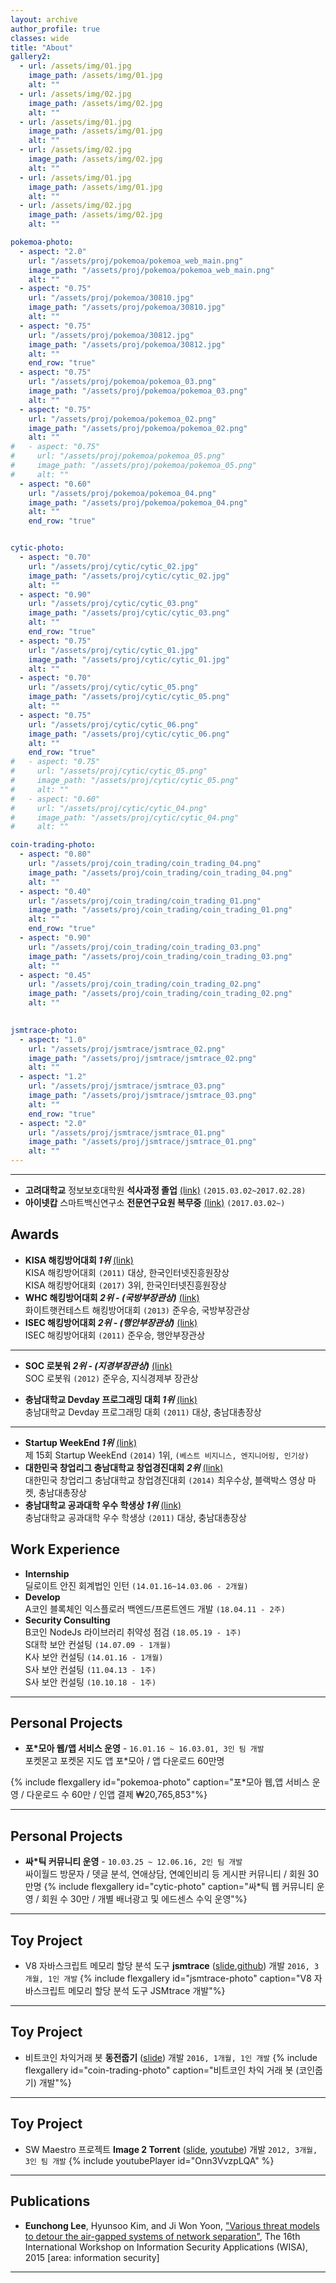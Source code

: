 ```yaml
---
layout: archive
author_profile: true
classes: wide
title: "About"
gallery2:
  - url: /assets/img/01.jpg
    image_path: /assets/img/01.jpg
    alt: ""
  - url: /assets/img/02.jpg
    image_path: /assets/img/02.jpg
    alt: ""
  - url: /assets/img/01.jpg
    image_path: /assets/img/01.jpg
    alt: ""
  - url: /assets/img/02.jpg
    image_path: /assets/img/02.jpg
    alt: ""
  - url: /assets/img/01.jpg
    image_path: /assets/img/01.jpg
    alt: ""
  - url: /assets/img/02.jpg
    image_path: /assets/img/02.jpg
    alt: ""

pokemoa-photo:
  - aspect: "2.0"
    url: "/assets/proj/pokemoa/pokemoa_web_main.png"
    image_path: "/assets/proj/pokemoa/pokemoa_web_main.png"
    alt: ""
  - aspect: "0.75"
    url: "/assets/proj/pokemoa/30810.jpg"
    image_path: "/assets/proj/pokemoa/30810.jpg"
    alt: ""
  - aspect: "0.75"
    url: "/assets/proj/pokemoa/30812.jpg"
    image_path: "/assets/proj/pokemoa/30812.jpg"
    alt: ""
    end_row: "true"
  - aspect: "0.75"
    url: "/assets/proj/pokemoa/pokemoa_03.png"
    image_path: "/assets/proj/pokemoa/pokemoa_03.png"
    alt: ""
  - aspect: "0.75"
    url: "/assets/proj/pokemoa/pokemoa_02.png"
    image_path: "/assets/proj/pokemoa/pokemoa_02.png"
    alt: ""
#   - aspect: "0.75"
#     url: "/assets/proj/pokemoa/pokemoa_05.png"
#     image_path: "/assets/proj/pokemoa/pokemoa_05.png"
#     alt: ""
  - aspect: "0.60"
    url: "/assets/proj/pokemoa/pokemoa_04.png"
    image_path: "/assets/proj/pokemoa/pokemoa_04.png"
    alt: ""
    end_row: "true"


cytic-photo:
  - aspect: "0.70"
    url: "/assets/proj/cytic/cytic_02.jpg"
    image_path: "/assets/proj/cytic/cytic_02.jpg"
    alt: ""
  - aspect: "0.90"
    url: "/assets/proj/cytic/cytic_03.png"
    image_path: "/assets/proj/cytic/cytic_03.png"
    alt: ""
    end_row: "true"
  - aspect: "0.75"
    url: "/assets/proj/cytic/cytic_01.jpg"
    image_path: "/assets/proj/cytic/cytic_01.jpg"
    alt: ""
  - aspect: "0.70"
    url: "/assets/proj/cytic/cytic_05.png"
    image_path: "/assets/proj/cytic/cytic_05.png"
    alt: ""
  - aspect: "0.75"
    url: "/assets/proj/cytic/cytic_06.png"
    image_path: "/assets/proj/cytic/cytic_06.png"
    alt: ""
    end_row: "true"
#   - aspect: "0.75"
#     url: "/assets/proj/cytic/cytic_05.png"
#     image_path: "/assets/proj/cytic/cytic_05.png"
#     alt: ""
#   - aspect: "0.60"
#     url: "/assets/proj/cytic/cytic_04.png"
#     image_path: "/assets/proj/cytic/cytic_04.png"
#     alt: ""

coin-trading-photo:
  - aspect: "0.80"
    url: "/assets/proj/coin_trading/coin_trading_04.png"
    image_path: "/assets/proj/coin_trading/coin_trading_04.png"
    alt: ""
  - aspect: "0.40"
    url: "/assets/proj/coin_trading/coin_trading_01.png"
    image_path: "/assets/proj/coin_trading/coin_trading_01.png"
    alt: ""
    end_row: "true"
  - aspect: "0.90"
    url: "/assets/proj/coin_trading/coin_trading_03.png"
    image_path: "/assets/proj/coin_trading/coin_trading_03.png"
    alt: ""
  - aspect: "0.45"
    url: "/assets/proj/coin_trading/coin_trading_02.png"
    image_path: "/assets/proj/coin_trading/coin_trading_02.png"
    alt: ""
    

jsmtrace-photo:
  - aspect: "1.0"
    url: "/assets/proj/jsmtrace/jsmtrace_02.png"
    image_path: "/assets/proj/jsmtrace/jsmtrace_02.png"
    alt: ""
  - aspect: "1.2"
    url: "/assets/proj/jsmtrace/jsmtrace_03.png"
    image_path: "/assets/proj/jsmtrace/jsmtrace_03.png"
    alt: ""
    end_row: "true"
  - aspect: "2.0"
    url: "/assets/proj/jsmtrace/jsmtrace_01.png"
    image_path: "/assets/proj/jsmtrace/jsmtrace_01.png"
    alt: ""
---
```


<!-- <img src="/assets/proj/pokemoa/pokemoa_web_main.png"> -->
<!-- <img src="/assets/proj/pokemoa/30810.jpg">
<img src="/assets/proj/pokemoa/30812.jpg">
<img src="/assets/proj/pokemoa/30811.jpg"> -->


<!-- {% include gallery id="gallery2" caption="This is a second gallery example with images hosted externally." %}

{% include gallery id="gallery2" caption="Examples of included layouts `splash`, `single`, and `archive`." %} -->

---

<!-- ## Interests
--- 
- 서비스 기획 및 개발. 
    - `cytic`, `pokemoa`, `...`
- 아이디어 구현.
    - `코인줍기`, `v8 엔진 메모리 추적`
- 팀 활동.
    - `포켓노예`, `오잉또잉`, `SoC로봇워`, `게으른유저들`, `Devday`, `N2R`, `주말잉여`

- 관심있는 기술들.
    - `머신러닝 - emoji`, `블록체인`, `AddressSanitizer - shadow memory`
    - `fakedeep`, `lipobama`, `libp2p`, `IPFS` -->


<!-- - **M.S.** Center for Information Security Technologies [(CIST)](https://witch.korea.ac.kr/sis_en/organisations/center.do) from [Korea Univ](https://sites.google.com/site/securesiplab) `(2015.03.02~2017.02.28)` -->

- **고려대학교** 정보보호대학원 **석사과정 졸업** [(link)](https://sites.google.com/site/securesiplab) `(2015.03.02~2017.02.28)`
- **아이넷캅** 스마트백신연구소 **전문연구요원 복무중** [(link)](http://www.inetcop.org/) `(2017.03.02~)`
<!-- - Serving a mandatory military service `(2017.03.02~)` in [InetCop](http://www.inetcop.org/) -->

## Awards

<!-- - **Hacking** -->
- **KISA 해킹방어대회 _1위_**   [(link)](https://www.facebook.com/hdcon/)  
KISA 해킹방어대회 `(2011)` 대상, 한국인터넷진흥원장상  
KISA 해킹방어대회 `(2017)` 3위, 한국인터넷진흥원장상  
- **WHC 해킹방어대회 _2위 - (국방부장관상)_**    [(link)](https://www.facebook.com/whitehatcontest/)  
화이트햇컨테스트 해킹방어대회 `(2013)` 준우승, 국방부장관상
- **ISEC 해킹방어대회 _2위 - (행안부장관상)_**   [(link)](http://isecconference.org/)  
ISEC 해킹방어대회 `(2011)` 준우승, 행안부장관상
<!-- - [2011 KISA 해킹방어대회](https://www.facebook.com/hdcon/) 우승, 한국인터넷진흥원장상 -->
<!-- - 2009, 서울시립대 해킹방어대회 2위 서울 시립대 -->
<!-- - **HITB 국제 해킹방어대회 _3위_** [(link)](http://www.hitb.org/)  
HITB 국제 해킹방어대회 `(2008)` 3위 -->

---

<!-- - **Programming** -->
- **SOC 로봇워 _2위 - (지경부장관상)_** [(link)](http://www.socrobotwar.org/)  
SOC 로봇워 `(2012)` 준우승, 지식경제부 장관상
<!-- - [2012 서울어코드 삼성멀티캠퍼스]() 오잉또잉 개발 (성적우수상, 프로젝트 우수상, 전체 프로젝트 우수상) 수상 -->
- **충남대학교 Devday 프로그래밍 대회 _1위_** [(link)](http://computer.cnu.ac.kr/)  
충남대학교 Devday 프로그래밍 대회 `(2011)` 대상, 충남대총장상

---

<!-- - **ETC** -->
- **Startup WeekEnd _1위_** [(link)](https://www.facebook.com/SWSeoul/)  
제 15회 Startup WeekEnd `(2014)` 1위, `(베스트 비지니스, 엔지니어링, 인기상)`
- **대한민국 창업리그 충남대학교 창업경진대회 _2위_** [(link)](https://www.k-startup.go.kr/main.do)   
대한민국 창업리그 충남대학교 창업경진대회 `(2014)` 최우수상, 블랙박스 영상 마켓, 충남대총장상
- **충남대학교 공과대학 우수 학생상 _1위_** [(link)](http://computer.cnu.ac.kr/)  
충남대학교 공과대학 우수 학생상 `(2011)` 대상, 충남대총장상


## Work Experience
- **Internship**  
딜로이트 안진 회계법인 인턴 `(14.01.16~14.03.06 - 2개월)`
- **Develop**  
A코인 블록체인 익스플로러 백엔드/프론트엔드 개발 `(18.04.11 - 2주)`  
- **Security Consulting**  
B코인 NodeJs 라이브러리 취약성 점검 `(18.05.19 - 1주)`  
S대학 보안 컨설팅 `(14.07.09 - 1개월)`  
K사 보안 컨설팅 `(14.01.16 - 1개월)`  
S사 보안 컨설팅 `(11.04.13 - 1주)`  
S사 보안 컨설팅 `(10.10.18 - 1주)`  

--- 

## Personal Projects
- **포\*모아 웹/앱 서비스 운영** - `16.01.16 ~ 16.03.01, 3인 팀 개발`  
포켓몬고 포켓몬 지도 앱 포\*모아 / 앱 다운로드 60만명 
<!-- ![image-center]({{ site.url }}{{ site.baseurl }}/assets/img/01.jpg){: .align-center} -->
{% include flexgallery id="pokemoa-photo" caption="포\*모아 웹,앱 서비스 운영 / 다운로드 수 60만 / 인앱 결제 ₩20,765,853"%}

---

## Personal Projects
- **싸\*틱 커뮤니티 운영** - `10.03.25 ~ 12.06.16, 2인 팀 개발`  
싸이월드 방문자 / 뎃글 분석, 연애상담, 연예인비리 등 게시판 커뮤니티 / 회원 30만명 
{% include flexgallery id="cytic-photo" caption="싸\*틱 웹 커뮤니티 운영 / 회원 수 30만 / 개별 배너광고 및 에드센스 수익 운영"%}

---

## Toy Project
- V8 자바스크립트 메모리 할당 분석 도구 **jsmtrace** ([slide](https://www.slideshare.net/secret/7qKfBSfktlCjjV),[github](https://github.com/eunchong/JSMTrace)) 개발 `2016, 3개월, 1인 개발`
{% include flexgallery id="jsmtrace-photo" caption="V8 자바스크립트 메모리 할당 분석 도구 JSMtrace 개발"%}

---

## Toy Project
- 비트코인 차익거래 봇 **동전줍기** ([slide](https://www.slideshare.net/secret/1r8FZ93d5NDvon)) 개발 `2016, 1개월, 1인 개발`
{% include flexgallery id="coin-trading-photo" caption="비트코인 차익 거래 봇 (코인줍기) 개발"%}

---

## Toy Project
- SW Maestro 프로젝트 **Image 2 Torrent** ([slide](https://www.slideshare.net/jeyraof/image-2-torrent), [youtube](https://www.youtube.com/watch?v=Onn3VvzpLQA)) 개발 `2012, 3개월, 3인 팀 개발`
{% include youtubePlayer id="Onn3VvzpLQA" %}

--- 

<!-- ## Talks
- 경찰연수원 강의 (**스피커 통신을 통한 망분리 우회 보안 위협**) `2015.xx.xx`
- 공군본부 웹해킹 강의 (유명 **web hacking wargame 문제 풀이** 강의) `2012.xx.xx`
- Concert 해킹방지 워크샵 발표 (**SNS에서 발생할 수 있는 해킹보안 문제** 발표) `2010.xx.xx`
- 파도콘 해킹보안 컨퍼런스 발표 (**국내 대표 3사 Naver,Daum,Cyworld에서의 XSSWORM** 발표 및 시연) `2010.xx.xx`
- 파도콘 해킹보안 컨퍼런스 발표 (**SNS에서 발생할 수 있는 XSSWORM에 대한 보안 위협** 발표 및 시연) `2009.xx.xx`

---  -->

## Publications
- **Eunchong Lee**, Hyunsoo Kim, and Ji Won Yoon, ["Various threat models to detour the air-gapped systems of network separation"](https://dl.acm.org/citation.cfm?id=2950214), The 16th International Workshop on Information Security Applications (WISA), 2015  [area: information security]
<!-- - **이은총**, ["V8 자바스크립트 엔진에서의 동적 메모리 추적 시스템 연구"](https://library.korea.ac.kr/search/media/url/SAT000020387840) , 석사 학위논문 고려대학교 정보보호대학원: 정보보호학과 2017. 2 -->

--- 

